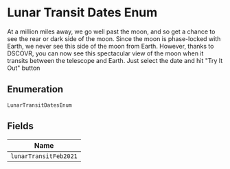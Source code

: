 
# Lunar Transit Dates Enum

At a million miles away, we go well past the moon, and so get a chance to see the rear or dark side of the moon. Since the moon is phase-locked with Earth, we never see this side of the moon from Earth. However, thanks to DSCOVR, you can now see this spectacular view of the moon when it transits between the telescope and Earth. Just select the date and hit "Try It Out" button

## Enumeration

`LunarTransitDatesEnum`

## Fields

| Name |
|  --- |
| `lunarTransitFeb2021` |


